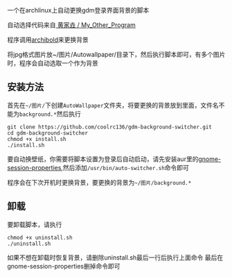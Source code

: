 一个在archlinux上自动更换gdm登录界面背景的脚本

自动选择代码来自[ 黄家垚 / My_Other_Program](http://git.oschina.net/aliendata/My_Other_Program/tree/master/gnome_background_switcher)

程序调用[archibold](http://archiboliod)来更换背景

将jpg格式图片放~/图片/Autowallpaper/目录下，然后执行脚本即可，有多个图片时，程序会自动选取一个作为背景
## 安装方法
首先在`~/图片/`下创建`AutoWallpaper`文件夹，将要更换的背景放到里面，文件名不能为`background.*`然后执行

    git clone https://github.com/coolrc136/gdm-background-switcher.git
    cd gdm-background-switcher
    chmod +x install.sh
    ./install.sh

要自动换壁纸，你需要将脚本设置为登录后自动启动，请先安装aur里的[gnome-session-properties](https://aur.archlinux.org/packages/gnome-session-properties/),然后添加`/usr/bin/auto-switcher.sh`命令即可

程序会在下次开机时更换背景，要更换的背景为`~/图片/background.*`
## 卸载
要卸载脚本，请执行

    chmod +x uninstall.sh
    ./uninstall.sh

如果不想在卸载时恢复背景，请删除uninstall.sh最后一行后执行上面命令
最后在gnome-session-properties删掉命令即可

